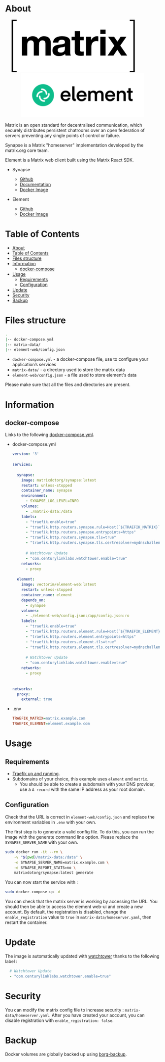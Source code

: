 # About

<p align="center">
<img src="../_utilities/matrix.png" width="400" alt="openvpn" title="openvpn" /> 
&nbsp;&nbsp;&nbsp;&nbsp;&nbsp;&nbsp;&nbsp;&nbsp;&nbsp;&nbsp;&nbsp;&nbsp;&nbsp;&nbsp;&nbsp;
<img src="../_utilities/element.png" width="400" alt="pihole" title="pihole" />
</p>

Matrix is an open standard for decentralised communication, which securely distributes persistent chatrooms over an open federation of servers preventing any single points of control or failure.

Synapse is a Matrix "homeserver" implementation developed by the matrix.org core team.

Element is a Matrix web client built using the Matrix React SDK.

* Synapse
  * [Github](https://github.com/matrix-org/synapse)
  * [Documentation](https://matrix-org.github.io/synapse/latest/)
  * [Docker Image](https://hub.docker.com/r/matrixdotorg/synapse)

* Element
  * [Github](https://github.com/vector-im/element-web)
  * [Docker Image](https://hub.docker.com/r/vectorim/element-web)

# Table of Contents

<!-- TOC -->

- [About](#about)
- [Table of Contents](#table-of-contents)
- [Files structure](#files-structure)
- [Information](#information)
    - [docker-compose](#docker-compose)
- [Usage](#usage)
    - [Requirements](#requirements)
    - [Configuration](#configuration)
- [Update](#update)
- [Security](#security)
- [Backup](#backup)

<!-- /TOC -->


# Files structure 

```bash
.
|-- docker-compose.yml
|-- matrix-data/
|-- element-web/config.json
```

- `docker-compose.yml` - a docker-compose file, use to configure your application’s services
- `matrix-data/` - a directory used to store the matrix data
- `element-web/config.json` - a file used to store element's data

Please make sure that all the files and directories are present.

# Information

## docker-compose
Links to the following [docker-compose.yml](docker-compose.yml).

* docker-compose.yml
  ```yaml
  version: '3'

  services:

    synapse:
      image: matrixdotorg/synapse:latest
      restart: unless-stopped
      container_name: synapse
      environment:
        - SYNAPSE_LOG_LEVEL=INFO
      volumes:
        - ./matrix-data:/data
      labels:
        - "traefik.enable=true"
        - "traefik.http.routers.synapse.rule=Host(`${TRAEFIK_MATRIX}`)"
        - "traefik.http.routers.synapse.entrypoints=https"
        - "traefik.http.routers.synapse.tls=true"
        - "traefik.http.routers.synapse.tls.certresolver=mydnschallenge"

        # Watchtower Update
        - "com.centurylinklabs.watchtower.enable=true"
      networks:
        - proxy

    element:
      image: vectorim/element-web:latest
      restart: unless-stopped
      container_name: element
      depends_on:
        - synapse
      volumes:
        - ./element-web/config.json:/app/config.json:ro
      labels:
        - "traefik.enable=true"
        - "traefik.http.routers.element.rule=Host(`${TRAEFIK_ELEMENT}`)"
        - "traefik.http.routers.element.entrypoints=https"
        - "traefik.http.routers.element.tls=true"
        - "traefik.http.routers.element.tls.certresolver=mydnschallenge"

        # Watchtower Update
        - "com.centurylinklabs.watchtower.enable=true"
      networks:
        - proxy


  networks:
    proxy:
      external: true
  ```
* .env
  ```ini
  TRAEFIK_MATRIX=matrix.example.com
  TRAEFIK_ELEMENT=element.example.com
  ```


# Usage

## Requirements
- [Traefik up and running](../traefik).
- Subdomains of your choice, this example uses `element` and `matrix`.
    - You should be able to create a subdomain with your DNS provider, use a `A record` with the same IP address as your root domain.

## Configuration

Check that the URL is correct in `element-web/config.json` and replace the environment variables in `.env` with your own.

The first step is to generate a valid config file. To do this, you can run the image with the generate command line option. Please replace the `SYNAPSE_SERVER_NAME` with your own.

```bash
sudo docker run -it --rm \
    -v "$(pwd)/matrix-data:/data" \
    -e SYNAPSE_SERVER_NAME=matrix.example.com \
    -e SYNAPSE_REPORT_STATS=no \
    matrixdotorg/synapse:latest generate
```

You can now start the service with :

```bash
sudo docker-compose up -d
```

You can check that the matrix server is working by accessing the URL. You should then be able to access the element web-ui and create a new account. By default, the registration is disabled, change the `enable_registration` value to `true` in `matrix-data/homeserver.yaml`, then restart the container.

# Update

The image is automatically updated with [watchtower](../watchtower) thanks to the following label :

```yaml
  # Watchtower Update
  - "com.centurylinklabs.watchtower.enable=true"
```

# Security

You can modify the matrix config file to increase security : `matrix-data/homeserver.yaml`.
After you have created your account, you can disable registration with `enable_registration: false`.



# Backup

Docker volumes are globally backed up using [borg-backup](../borg-backup). 